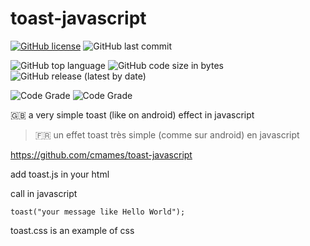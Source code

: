 # toast-javascript


[![GitHub license](https://img.shields.io/github/license/cmames/toast-javascript)](https://github.com/cmames/toast-javascript/blob/main/LICENSE)
![GitHub last commit](https://img.shields.io/github/last-commit/cmames/toast-javascript)

![GitHub top language](https://img.shields.io/github/languages/top/cmames/toast-javascript)
![GitHub code size in bytes](https://img.shields.io/github/languages/code-size/cmames/toast-javascript)
![GitHub release (latest by date)](https://img.shields.io/github/v/release/cmames/toast-javascript)

![Code Grade](https://api.codiga.io/project/30393/score/svg)
![Code Grade](https://api.codiga.io/project/30393/status/svg)


:uk: a very simple toast (like on android) effect in javascript
> :fr: un effet toast très simple (comme sur android) en javascript

<a href="https://github.com/cmames/toast-javascript">https://github.com/cmames/toast-javascript</a>

add toast.js in your html <head>
  
  call in javascript
  ```
  toast("your message like Hello World");
  ```

toast.css is an example of css
